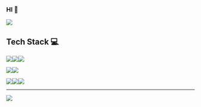 ### HI 👋

<img src="https://github-readme-stats.vercel.app/api/top-langs/?username=taehwan0&layout=compact&theme=onedark"/>

## Tech Stack 💻

<img src="https://img.shields.io/badge/Java-5382a1?&logo=OpenJDK&logoColor=white"/><img src="https://img.shields.io/badge/Python-3766AB?style=flat-square&logo=Python&logoColor=white"/><img src="https://img.shields.io/badge/Node.js-339933?style=flat-square&logo=Node.js&logoColor=white"/>

<img src="https://img.shields.io/badge/Spring-6DB33F?style=flat-square&logo=Spring&logoColor=white"/><img src="https://img.shields.io/badge/Junit5-25A162?&logo=junit5&logoColor=white"/>

<img src="https://img.shields.io/badge/MariaDB-003545?&logo=MariaDB&logoColor=white"/><img src="https://img.shields.io/badge/Git-F05032?&logo=Git&logoColor=white"/><img src="https://img.shields.io/badge/Linux-FCC624?&logo=Linux&logoColor=white"/>

---

<a href="https://velog.io/@jangtaehwan">
    <img src="https://img.shields.io/badge/Tech%20Blog-11B48A?style=for-the-badge&logo=Velog&logoColor=white&link=https://velog.io/@jangtaehwan"/>
</a>
